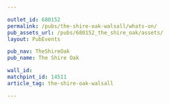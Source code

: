```yaml
---

outlet_id: 680152
permalink: /pubs/the-shire-oak-walsall/whats-on/
pub_assets_url: /pubs/680152_the_shire_oak/assets/
layout: PubEvents

pub_nav: TheShireOak
pub_name: The Shire Oak

wall_id:
matchpint_id: 14511
article_tag: the-shire-oak-walsall

---
```



